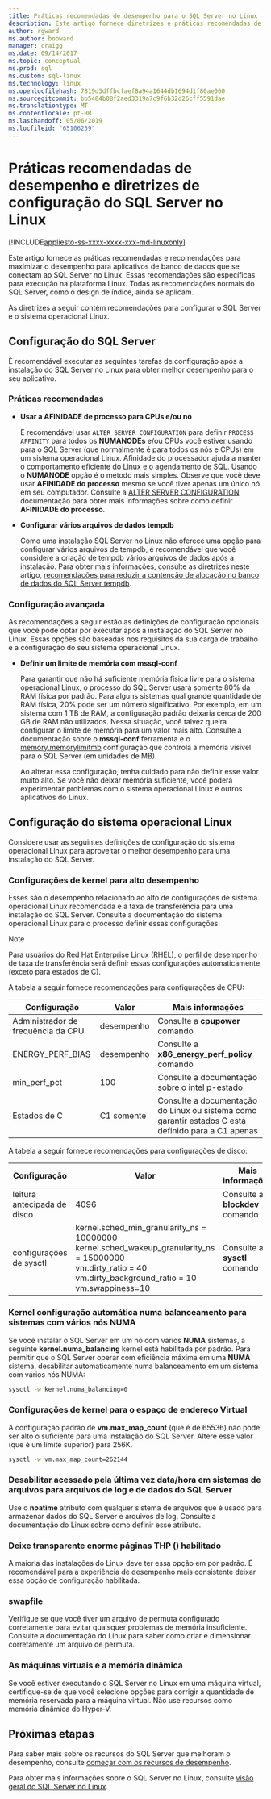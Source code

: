 ```yaml
---
title: Práticas recomendadas de desempenho para o SQL Server no Linux | Microsoft Docs
description: Este artigo fornece diretrizes e práticas recomendadas de desempenho para a execução do SQL Server no Linux.
author: rgward
ms.author: bobward
manager: craigg
ms.date: 09/14/2017
ms.topic: conceptual
ms.prod: sql
ms.custom: sql-linux
ms.technology: linux
ms.openlocfilehash: 7819d3dffbcfaef8a94a1644db1694d1f80ae060
ms.sourcegitcommit: bb5484b08f2aed3319a7c9f6b32d26cff5591dae
ms.translationtype: MT
ms.contentlocale: pt-BR
ms.lasthandoff: 05/06/2019
ms.locfileid: "65106259"
---
```

# <a name="performance-best-practices-and-configuration-guidelines-for-sql-server-on-linux"></a>Práticas recomendadas de desempenho e diretrizes de configuração do SQL Server no Linux

[!INCLUDE[appliesto-ss-xxxx-xxxx-xxx-md-linuxonly](../includes/appliesto-ss-xxxx-xxxx-xxx-md-linuxonly.md)]

Este artigo fornece as práticas recomendadas e recomendações para maximizar o desempenho para aplicativos de banco de dados que se conectam ao SQL Server no Linux. Essas recomendações são específicas para execução na plataforma Linux. Todas as recomendações normais do SQL Server, como o design de índice, ainda se aplicam.

As diretrizes a seguir contém recomendações para configurar o SQL Server e o sistema operacional Linux.

## <a name="sql-server-configuration"></a>Configuração do SQL Server

É recomendável executar as seguintes tarefas de configuração após a instalação do SQL Server no Linux para obter melhor desempenho para o seu aplicativo.

### <a name="best-practices"></a>Práticas recomendadas

- **Usar a AFINIDADE de processo para CPUs e/ou nó**

   É recomendável usar `ALTER SERVER CONFIGURATION` para definir `PROCESS AFFINITY` para todos os **NUMANODEs** e/ou CPUs você estiver usando para o SQL Server (que normalmente é para todos os nós e CPUs) em um sistema operacional Linux. Afinidade do processador ajuda a manter o comportamento eficiente do Linux e o agendamento de SQL. Usando o **NUMANODE** opção é o método mais simples. Observe que você deve usar **AFINIDADE do processo** mesmo se você tiver apenas um único nó em seu computador.  Consulte a [ALTER SERVER CONFIGURATION](../t-sql/statements/alter-server-configuration-transact-sql.md) documentação para obter mais informações sobre como definir **AFINIDADE do processo**.

- **Configurar vários arquivos de dados tempdb**

   Como uma instalação SQL Server no Linux não oferece uma opção para configurar vários arquivos de tempdb, é recomendável que você considere a criação de tempdb vários arquivos de dados após a instalação. Para obter mais informações, consulte as diretrizes neste artigo, [recomendações para reduzir a contenção de alocação no banco de dados do SQL Server tempdb](https://support.microsoft.com/help/2154845/recommendations-to-reduce-allocation-contention-in-sql-server-tempdb-d).

### <a name="advanced-configuration"></a>Configuração avançada

As recomendações a seguir estão as definições de configuração opcionais que você pode optar por executar após a instalação do SQL Server no Linux. Essas opções são baseadas nos requisitos da sua carga de trabalho e a configuração do seu sistema operacional Linux.

- **Definir um limite de memória com mssql-conf**

   Para garantir que não há suficiente memória física livre para o sistema operacional Linux, o processo do SQL Server usará somente 80% da RAM física por padrão. Para alguns sistemas qual grande quantidade de RAM física, 20% pode ser um número significativo. Por exemplo, em um sistema com 1 TB de RAM, a configuração padrão deixaria cerca de 200 GB de RAM não utilizados. Nessa situação, você talvez queira configurar o limite de memória para um valor mais alto. Consulte a documentação sobre o **mssql-conf** ferramenta e o [memory.memorylimitmb](sql-server-linux-configure-mssql-conf.md#memorylimit) configuração que controla a memória visível para o SQL Server (em unidades de MB).

   Ao alterar essa configuração, tenha cuidado para não definir esse valor muito alto. Se você não deixar memória suficiente, você poderá experimentar problemas com o sistema operacional Linux e outros aplicativos do Linux.

## <a name="linux-os-configuration"></a>Configuração do sistema operacional Linux

Considere usar as seguintes definições de configuração do sistema operacional Linux para aproveitar o melhor desempenho para uma instalação do SQL Server.

### <a name="kernel-settings-for-high-performance"></a>Configurações de kernel para alto desempenho
Esses são o desempenho relacionado ao alto de configurações de sistema operacional Linux recomendada e a taxa de transferência para uma instalação do SQL Server. Consulte a documentação do sistema operacional Linux para o processo definir essas configurações.



> [!Note]
> Para usuários do Red Hat Enterprise Linux (RHEL), o perfil de desempenho de taxa de transferência será definir essas configurações automaticamente (exceto para estados de C).

A tabela a seguir fornece recomendações para configurações de CPU:

| Configuração | Valor | Mais informações |
|---|---|---|
| Administrador de frequência da CPU | desempenho | Consulte a **cpupower** comando |
| ENERGY_PERF_BIAS | desempenho | Consulte a **x86_energy_perf_policy** comando |
| min_perf_pct | 100 | Consulte a documentação sobre o intel p-estado |
| Estados de C | C1 somente | Consulte a documentação do Linux ou sistema como garantir estados C está definido para a C1 apenas |

A tabela a seguir fornece recomendações para configurações de disco:

| Configuração | Valor | Mais informações |
|---|---|---|
| leitura antecipada de disco | 4096 | Consulte a **blockdev** comando |
| configurações de sysctl | kernel.sched_min_granularity_ns = 10000000<br/>kernel.sched_wakeup_granularity_ns = 15000000<br/>vm.dirty_ratio = 40<br/>vm.dirty_background_ratio = 10<br/>vm.swappiness=10 | Consulte a **sysctl** comando |

### <a name="kernel-setting-auto-numa-balancing-for-multi-node-numa-systems"></a>Kernel configuração automática numa balanceamento para sistemas com vários nós NUMA

Se você instalar o SQL Server em um nó com vários **NUMA** sistemas, a seguinte **kernel.numa_balancing** kernel está habilitada por padrão. Para permitir que o SQL Server operar com eficiência máxima em uma **NUMA** sistema, desabilitar automaticamente numa balanceamento em um sistema com vários nós NUMA:

```bash
sysctl -w kernel.numa_balancing=0
```

### <a name="kernel-settings-for-virtual-address-space"></a>Configurações de kernel para o espaço de endereço Virtual

A configuração padrão de **vm.max_map_count** (que é de 65536) não pode ser alto o suficiente para uma instalação do SQL Server. Altere esse valor (que é um limite superior) para 256K.

```bash
sysctl -w vm.max_map_count=262144
```

### <a name="disable-last-accessed-datetime-on-file-systems-for-sql-server-data-and-log-files"></a>Desabilitar acessado pela última vez data/hora em sistemas de arquivos para arquivos de log e de dados do SQL Server

Use o **noatime** atributo com qualquer sistema de arquivos que é usado para armazenar dados do SQL Server e arquivos de log. Consulte a documentação do Linux sobre como definir esse atributo.

### <a name="leave-transparent-huge-pages-thp-enabled"></a>Deixe transparente enorme páginas THP () habilitado

A maioria das instalações do Linux deve ter essa opção em por padrão. É recomendável para a experiência de desempenho mais consistente deixar essa opção de configuração habilitada.

### <a name="swapfile"></a>swapfile

Verifique se que você tiver um arquivo de permuta configurado corretamente para evitar quaisquer problemas de memória insuficiente. Consulte a documentação do Linux para saber como criar e dimensionar corretamente um arquivo de permuta.

### <a name="virtual-machines-and-dynamic-memory"></a>As máquinas virtuais e a memória dinâmica

Se você estiver executando o SQL Server no Linux em uma máquina virtual, certifique-se de que você selecione opções para corrigir a quantidade de memória reservada para a máquina virtual. Não use recursos como memória dinâmica do Hyper-V.

## <a name="next-steps"></a>Próximas etapas

Para saber mais sobre os recursos do SQL Server que melhoram o desempenho, consulte [começar com os recursos de desempenho](sql-server-linux-performance-get-started.md).

Para obter mais informações sobre o SQL Server no Linux, consulte [visão geral do SQL Server no Linux](sql-server-linux-overview.md).
